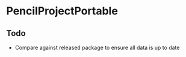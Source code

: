 # PencilProjectPortable

## Todo
- Compare against released package to ensure all data is up to date
